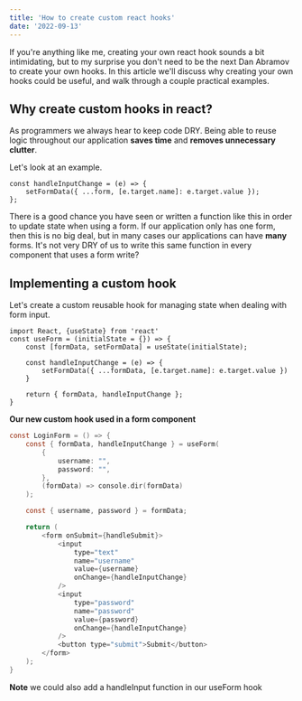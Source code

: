 ```yaml
---
title: 'How to create custom react hooks'
date: '2022-09-13'
---
```


If you're anything like me, creating your own react hook sounds a bit intimidating, but to my surprise you don't need to be the next Dan Abramov to create your own hooks. In this article we'll discuss why creating your own hooks could be useful, and walk through a couple practical examples.

## Why create custom hooks in react? ##

As programmers we always hear to keep code DRY. Being able to reuse logic throughout our application **saves time** and **removes unnecessary clutter**. 

Let's look at an example. 

    const handleInputChange = (e) => {
        setFormData({ ...form, [e.target.name]: e.target.value });
    };

There is a good chance you have seen or written a function like this in order to update state when using a form. If our application only has one form, then this is no big deal, but in many cases our applications can have **many** forms. It's not very DRY of us to write this same function in every component that uses a form write?

## Implementing a custom hook ##

Let's create a custom reusable hook for managing state when dealing with form input. 

```
import React, {useState} from 'react'
const useForm = (initialState = {}) => {
    const [formData, setFormData] = useState(initialState);

    const handleInputChange = (e) => {
        setFormData({ ...formData, [e.target.name]: e.target.value })
    }

    return { formData, handleInputChange };
}

```
**Our new custom hook used in a form component**
```c
const LoginForm = () => {
    const { formData, handleInputChange } = useForm(
        {
            username: "",
            password: "",
        },
        (formData) => console.dir(formData)
    );

    const { username, password } = formData;

    return (
        <form onSubmit={handleSubmit}>
            <input
                type="text"
                name="username"
                value={username}
                onChange={handleInputChange}
            />
            <input
                type="password"
                name="password"
                value={password}
                onChange={handleInputChange}
            />
            <button type="submit">Submit</button>
        </form>
    );
}
```
**Note** we could also add a handleInput function in our useForm hook

